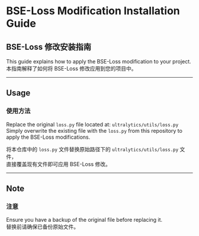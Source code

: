 # BSE-Loss Modification Installation Guide
## BSE-Loss 修改安装指南

This guide explains how to apply the BSE-Loss modification to your project.  
本指南解释了如何将 BSE-Loss 修改应用到您的项目中。  

---

## Usage
### 使用方法

Replace the original `loss.py` file located at: `ultralytics/utils/loss.py`  
Simply overwrite the existing file with the `loss.py` from this repository to apply the BSE-Loss modifications.  

将本仓库中的 `loss.py` 文件替换原始路径下的 `ultralytics/utils/loss.py` 文件，  
直接覆盖现有文件即可应用 BSE-Loss 修改。  

---

## Note
### 注意

Ensure you have a backup of the original file before replacing it.  
替换前请确保已备份原始文件。
